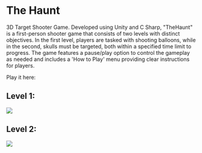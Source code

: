 # The Haunt

3D Target Shooter Game.
Developed using Unity and C Sharp, "TheHaunt" is a first-person shooter game that consists of two levels with distinct objectives. In the first level, players are tasked with shooting balloons, while in the second, skulls must be targeted, both within a specified time limit to progress. The game features a pause/play option to control the gameplay as needed and includes a 'How to Play' menu providing clear instructions for players.


Play it here: [](https://play.unity.com/en/games/83c0ee23-0944-4b46-9bed-3f84b817871d/the-haunt) 


## Level 1:
![](https://github.com/evericain01/the-haunt/blob/main/lev1.gif)

## Level 2:
![](https://github.com/evericain01/the-haunt/blob/main/lev2.gif)



